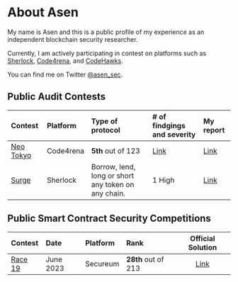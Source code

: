 # About Asen

My name is Asen and this is a public profile of my experience as an independent blockchain security researcher.

Currently, I am actively participating in contest on platforms such as [Sherlock](https://www.sherlock.xyz/), [Code4rena](https://code4rena.com/), and [CodeHawks](https://www.codehawks.com/).

You can find me on Twitter [@asen_sec](https://twitter.com/asen_sec).

## Public Audit Contests

| Contest                                                               | Platform  | Type of protocol                                    | # of findgings and severity                            | My report                                    |
| :-------------------------------------------------------------------- | :-------- | :-------------------------------------------------- | :----------------------------------------------------- | :------------------------------------------- |
| [Neo Tokyo](https://code4rena.com/contests/2023-03-neo-tokyo-contest) | Code4rena | **5th** out of 123                                  | [Link](https://code4rena.com/reports/2023-03-neotokyo) | [Link](reports/2023-03-neo-tokyo-contest.md) |
| [Surge](https://audits.sherlock.xyz/contests/51)                      | Sherlock  | Borrow, lend, long or short any token on any chain. | 1 High                                                 | [Link](reports/2023-02-olympus.md)           |

## Public Smart Contract Security Competitions

| Contest                                                                                           | Date      | Platform | Rank                |                        Official Solution                        |
| :------------------------------------------------------------------------------------------------ | :-------- | :------- | :------------------ | :-------------------------------------------------------------: |
| [Race 19](https://ventral.digital/posts/2023/7/3/race-19-of-the-secureum-bootcamp-epoch-infinity) | June 2023 | Secureum | **28th** out of 213 | [Link](https://twitter.com/asen_sec/status/1676505734522056704) |
